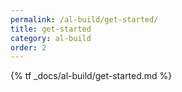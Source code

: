 ```yaml
---
permalink: /al-build/get-started/
title: get-started
category: al-build
order: 2
---
```


{% tf _docs/al-build/get-started.md %}
